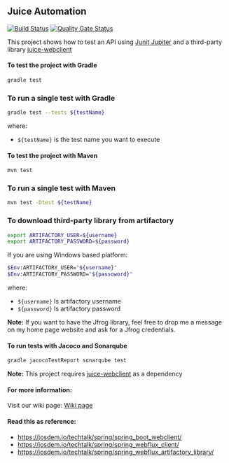 Juice Automation
----------------------------------------

[![Build Status](https://app.travis-ci.com/josdem/juice-automation.svg?branch=master)](https://app.travis-ci.com/josdem/juice-automation)
[![Quality Gate Status](https://sonar.josdem.io/api/project_badges/measure?project=com.josdem.jugoterapia.webclient.automation%3Ajuice-automation&metric=alert_status)](https://sonar.josdem.io/dashboard?id=com.josdem.jugoterapia.webclient.automation%3Ajuice-automation)

This project shows how to test an API using [Junit Jupiter](https://junit.org/junit5/docs/current/user-guide/) and a third-party library [juice-webclient](https://github.com/josdem/juice-webclient)

#### To test the project with Gradle

```bash
gradle test
```

### To run a single test with Gradle

```bash
gradle test --tests ${testName}
```

where:

- `${testName}` is the test name you want to execute

#### To test the project with Maven

```bash
mvn test
```

### To run a single test with Maven

```bash
mvn test -Dtest ${testName}
```

### To download third-party library from artifactory

```bash
export ARTIFACTORY_USER=${username}
export ARTIFACTORY_PASSWORD=${password}
```

If you are using Windows based platform:

```bash
$Env:ARTIFACTORY_USER="${username}"
$Env:ARTIFACTORY_PASSWORD="${passoword}"
```

where:

- `${username}` Is artifactory username
- `${password}` Is artifactory password

**Note:** If you want to have the Jfrog library, feel free to drop me a message on my home page website and ask for a Jfrog credentials.

#### To run tests with Jacoco and Sonarqube

```bash
gradle jacocoTestReport sonarqube test
```

**Note:** This project requires [juice-webclient](https://github.com/josdem/juice-webclient) as a dependency

#### For more information:

Visit our wiki page: [Wiki page](https://github.com/josdem/juice-automation/wiki)

#### Read this as reference:

* https://josdem.io/techtalk/spring/spring_boot_webclient/
* https://josdem.io/techtalk/spring/spring_webflux_client/
* https://josdem.io/techtalk/spring/spring_webflux_artifactory_library/